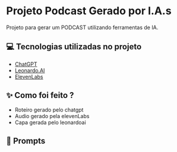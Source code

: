 # Projeto Podcast Gerado por I.A.s

Projeto para gerar um PODCAST utilizando ferramentas de IA.

## 💻 Tecnologias utilizadas no projeto

- [ChatGPT](https://chat.openai.com/) 
- [Leonardo.AI](https://leonardo.ai/)
- [ElevenLabs](https://beta.elevenlabs.io/)

## ✨ Como foi feito ?

- Roteiro gerado pelo chatgpt
- Audio gerado pela elevenLabs
- Capa gerada pelo leonardoai
  
## 🧠 Prompts

